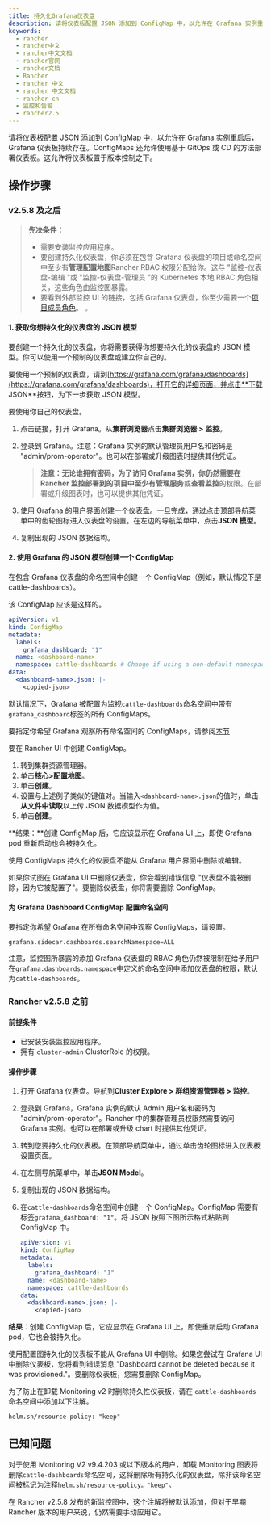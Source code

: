 ```yaml
---
title: 持久化Grafana仪表盘
description: 请将仪表板配置 JSON 添加到 ConfigMap 中，以允许在 Grafana 实例重启后，Grafana 仪表板持续存在。ConfigMaps 还允许使用基于 GitOps 或 CD 的方法部署仪表板。这允许将仪表板置于版本控制之下。
keywords:
  - rancher
  - rancher中文
  - rancher中文文档
  - rancher官网
  - rancher文档
  - Rancher
  - rancher 中文
  - rancher 中文文档
  - rancher cn
  - 监控和告警
  - rancher2.5
---
```


请将仪表板配置 JSON 添加到 ConfigMap 中，以允许在 Grafana 实例重启后，Grafana 仪表板持续存在。ConfigMaps 还允许使用基于 GitOps 或 CD 的方法部署仪表板。这允许将仪表板置于版本控制之下。

## 操作步骤

### v2.5.8 及之后

> **先决条件：**
>
> - 需要安装监控应用程序。
> - 要创建持久化仪表盘，你必须在包含 Grafana 仪表盘的项目或命名空间中至少有**管理配置地图**Rancher RBAC 权限分配给你。这与 "监控-仪表盘-编辑 "或 "监控-仪表盘-管理员 "的 Kubernetes 本地 RBAC 角色相关，这些角色由监控图暴露。
> - 要看到外部监控 UI 的链接，包括 Grafana 仪表盘，你至少需要一个[项目成员角色](/docs/rancher2.5/monitoring-alerting/rbac/_index)。
>   。

#### 1. 获取你想持久化的仪表盘的 JSON 模型

要创建一个持久化的仪表盘，你将需要获得你想要持久化的仪表盘的 JSON 模型。你可以使用一个预制的仪表盘或建立你自己的。

要使用一个预制的仪表盘，请到[https://grafana.com/grafana/dashboards](https://grafana.com/grafana/dashboards)，打开它的详细页面，并点击**下载 JSON**按钮，为下一步获取 JSON 模型。

要使用你自己的仪表盘。

1. 点击链接，打开 Grafana。从**集群浏览器**点击**集群浏览器 > 监控**。
1. 登录到 Grafana。注意：Grafana 实例的默认管理员用户名和密码是 "admin/prom-operator"。也可以在部署或升级图表时提供其他凭证。

   > **注意：**无论谁拥有密码，为了访问 Grafana 实例，你仍然需要在 Rancher 监控部署到的项目中至少有**管理服务**或**查看监控**的权限。在部署或升级图表时，也可以提供其他凭证。

1. 使用 Grafana 的用户界面创建一个仪表盘。一旦完成，通过点击顶部导航菜单中的齿轮图标进入仪表盘的设置。在左边的导航菜单中，点击**JSON 模型**。
1. 复制出现的 JSON 数据结构。

#### 2. 使用 Grafana 的 JSON 模型创建一个 ConfigMap

在包含 Grafana 仪表盘的命名空间中创建一个 ConfigMap（例如，默认情况下是 cattle-dashboards）。

该 ConfigMap 应该是这样的。

```yaml
apiVersion: v1
kind: ConfigMap
metadata:
  labels:
    grafana_dashboard: "1"
  name: <dashboard-name>
  namespace: cattle-dashboards # Change if using a non-default namespace
data:
  <dashboard-name>.json: |-
    <copied-json>
```

默认情况下，Grafana 被配置为监视`cattle-dashboards`命名空间中带有`grafana_dashboard`标签的所有 ConfigMaps。

要指定你希望 Grafana 观察所有命名空间的 ConfigMaps，请参阅[本节](#configuring-namespaces-for-the-grafana-dashboard-configmap)

要在 Rancher UI 中创建 ConfigMap。

1. 转到集群资源管理器。
1. 单击**核心>配置地图**。
1. 单击**创建**。
1. 设置与上述例子类似的键值对。当输入`<dashboard-name>.json`的值时，单击**从文件中读取**以上传 JSON 数据模型作为值。
1. 单击**创建**。

**结果：**创建 ConfigMap 后，它应该显示在 Grafana UI 上，即使 Grafana pod 重新启动也会被持久化。

使用 ConfigMaps 持久化的仪表盘不能从 Grafana 用户界面中删除或编辑。

如果你试图在 Grafana UI 中删除仪表盘，你会看到错误信息 "仪表盘不能被删除，因为它被配置了"。要删除仪表盘，你将需要删除 ConfigMap。

#### 为 Grafana Dashboard ConfigMap 配置命名空间

要指定你希望 Grafana 在所有命名空间中观察 ConfigMaps，请设置。

```
grafana.sidecar.dashboards.searchNamespace=ALL
```

注意，监控图所暴露的添加 Grafana 仪表盘的 RBAC 角色仍然被限制在给予用户在`grafana.dashboards.namespace`中定义的命名空间中添加仪表盘的权限，默认为`cattle-dashboards`。

### Rancher v2.5.8 之前

#### 前提条件

- 已安装安装监控应用程序。
- 拥有 `cluster-admin` ClusterRole 的权限。

#### 操作步骤

1. 打开 Grafana 仪表盘。导航到**Cluster Explore > 群组资源管理器 > 监控**。
1. 登录到 Grafana，Grafana 实例的默认 Admin 用户名和密码为 "admin/prom-operator"。Rancher 中的集群管理员权限然需要访问 Grafana 实例。也可以在部署或升级 chart 时提供其他凭证。
1. 转到您要持久化的仪表板。在顶部导航菜单中，通过单击齿轮图标进入仪表板设置页面。
1. 在左侧导航菜单中，单击**JSON Model**。
1. 复制出现的 JSON 数据结构。
1. 在`cattle-dashboards`命名空间中创建一个 ConfigMap。ConfigMap 需要有标签`grafana_dashboard: "1"`。将 JSON 按照下图所示格式粘贴到 ConfigMap 中。

   ```yaml
   apiVersion: v1
   kind: ConfigMap
   metadata:
     labels:
       grafana_dashboard: "1"
     name: <dashboard-name>
     namespace: cattle-dashboards
   data:
     <dashboard-name>.json: |-
       <copied-json>
   ```

**结果**：创建 ConfigMap 后，它应显示在 Grafana UI 上，即使重新启动 Grafana pod，它也会被持久化。

使用配置图持久化的仪表板不能从 Grafana UI 中删除。如果您尝试在 Grafana UI 中删除仪表板，您将看到错误消息 "Dashboard cannot be deleted because it was provisioned."。要删除仪表板，您需要删除 ConfigMap。

为了防止在卸载 Monitoring v2 时删除持久性仪表板，请在 `cattle-dashboards` 命名空间中添加以下注解。

```
helm.sh/resource-policy: "keep"
```

## 已知问题

对于使用 Monitoring V2 v9.4.203 或以下版本的用户，卸载 Monitoring 图表将删除`cattle-dashboards`命名空间，这将删除所有持久化的仪表盘，除非该命名空间被标记为注释`helm.sh/resource-policy。"keep"`。

在 Rancher v2.5.8 发布的新监控图中，这个注解将被默认添加，但对于早期 Rancher 版本的用户来说，仍然需要手动应用它。
